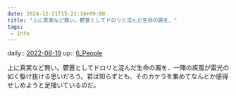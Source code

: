 ```yaml
---
date: 2024-12-21T15:21:14+09:00
title: "上に真実など無い。鬱蒼としてドロリと淀んだ生命の澱を、"
tags:
 - Info
---
```


daily:: [2022-08-19](Daily_Note/2022-08-19.md)
up:: [6_People](../Bar/Novel/Nacaria/6_People.md)

上に真実など無い。鬱蒼としてドロリと淀んだ生命の澱を、一陣の疾風が雷光の如く駆け抜ける思いだろう。君は知らずとも、そのカケラを集めてなんとか感得せしめようと足掻いているのだ。